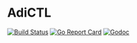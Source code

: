 # AdiCTL
[![Build Status](https://travis-ci.com/jorgechato/acictl.svg?token=x3vLcsQVEzf1kfJyx1Uv&branch=master)](https://travis-ci.com/jorgechato/acictl)
[![Go Report Card](https://goreportcard.com/badge/github.com/adidas/adictl)](https://goreportcard.com/report/github.com/adidas/adictl)
[![Godoc](https://img.shields.io/badge/go-documentation-blue.svg)](https://godoc.org/github.com/adidas/adictl)
